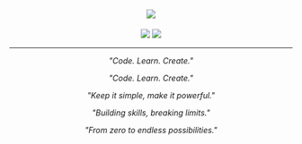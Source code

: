 <h1 align="center">
  <img src="https://readme-typing-svg.herokuapp.com?font=Fira+Code&size=28&pause=1000&color=00FFF7&center=true&vCenter=true&width=500&lines=HEY%2C+I'm+yetazyyy.;Lua+%26+Python+Developer;">
</h1>

<p align="center">
  <img src="https://img.shields.io/badge/Lua-blue?style=flat&logo=lua&logoColor=white"/>
  <img src="https://img.shields.io/badge/Python-yellow?style=flat&logo=python&logoColor=black"/>
</p>

---

<p align="center"><i>"Code. Learn. Create."</i></p>
<p align="center"><i>"Code. Learn. Create."</i></p>

<p align="center"><i>"Keep it simple, make it powerful."</i></p>

<p align="center"><i>"Building skills, breaking limits."</i></p>

<p align="center"><i>"From zero to endless possibilities."</i></p>
